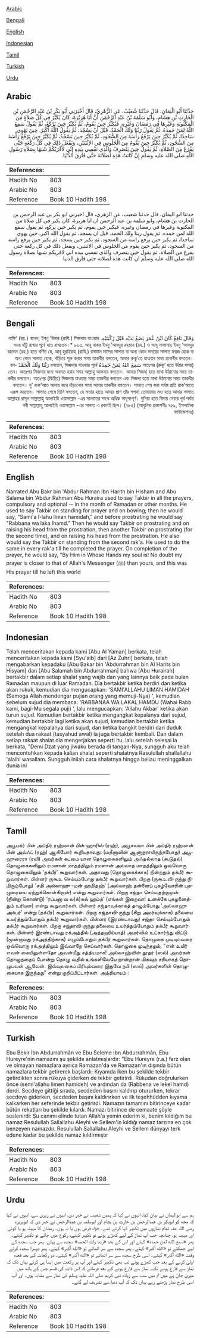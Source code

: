 [Arabic](#arabic)

[Bengali](#bengali)

[English](#english)

[Indonesian](#indonesian)

[Tamil](#tamil)

[Turkish](#turkish)

[Urdu](#urdu)

## Arabic


<div dir="rtl" lang="ar" style={{fontSize:'larger',backgroundColor:'#f8f9fa',padding:20}}>
حَدَّثَنَا أَبُو الْيَمَانِ، قَالَ حَدَّثَنَا شُعَيْبٌ، عَنِ الزُّهْرِيِّ، قَالَ أَخْبَرَنِي أَبُو بَكْرِ بْنُ عَبْدِ الرَّحْمَنِ بْنِ الْحَارِثِ بْنِ هِشَامٍ، وَأَبُو سَلَمَةَ بْنُ عَبْدِ الرَّحْمَنِ أَنَّ أَبَا هُرَيْرَةَ، كَانَ يُكَبِّرُ فِي كُلِّ صَلاَةٍ مِنَ الْمَكْتُوبَةِ وَغَيْرِهَا فِي رَمَضَانَ وَغَيْرِهِ، فَيُكَبِّرُ حِينَ يَقُومُ، ثُمَّ يُكَبِّرُ حِينَ يَرْكَعُ، ثُمَّ يَقُولُ سَمِعَ اللَّهُ لِمَنْ حَمِدَهُ‏.‏ ثُمَّ يَقُولُ رَبَّنَا وَلَكَ الْحَمْدُ‏.‏ قَبْلَ أَنْ يَسْجُدَ، ثُمَّ يَقُولُ اللَّهُ أَكْبَرُ‏.‏ حِينَ يَهْوِي سَاجِدًا، ثُمَّ يُكَبِّرُ حِينَ يَرْفَعُ رَأْسَهُ مِنَ السُّجُودِ، ثُمَّ يُكَبِّرُ حِينَ يَسْجُدُ، ثُمَّ يُكَبِّرُ حِينَ يَرْفَعُ رَأْسَهُ مِنَ السُّجُودِ، ثُمَّ يُكَبِّرُ حِينَ يَقُومُ مِنَ الْجُلُوسِ فِي الاِثْنَتَيْنِ، وَيَفْعَلُ ذَلِكَ فِي كُلِّ رَكْعَةٍ حَتَّى يَفْرُغَ مِنَ الصَّلاَةِ، ثُمَّ يَقُولُ حِينَ يَنْصَرِفُ وَالَّذِي نَفْسِي بِيَدِهِ إِنِّي لأَقْرَبُكُمْ شَبَهًا بِصَلاَةِ رَسُولِ اللَّهِ صلى الله عليه وسلم إِنْ كَانَتْ هَذِهِ لَصَلاَتَهُ حَتَّى فَارَقَ الدُّنْيَا‏.‏
</div>
<div style={{backgroundColor:'#f8f9fa',padding:20, marginBottom: 10}}><table> <thead> <tr> <th>References:</th> <th></th> </tr> </thead> <tbody><tr><td>Hadith No</td><td>803</td></tr><tr><td>Arabic No</td><td>803</td></tr><tr><td>Reference</td><td>Book 10 Hadith 198</td></tr></tbody></table></div>


<div dir="rtl" lang="ar" style={{fontSize:'larger',backgroundColor:'#f8f9fa',padding:20}}>
حدثنا ابو اليمان، قال حدثنا شعيب، عن الزهري، قال اخبرني ابو بكر بن عبد الرحمن بن الحارث بن هشام، وابو سلمة بن عبد الرحمن ان ابا هريرة، كان يكبر في كل صلاة من المكتوبة وغيرها في رمضان وغيره، فيكبر حين يقوم، ثم يكبر حين يركع، ثم يقول سمع الله لمن حمده. ثم يقول ربنا ولك الحمد. قبل ان يسجد، ثم يقول الله اكبر. حين يهوي ساجدا، ثم يكبر حين يرفع راسه من السجود، ثم يكبر حين يسجد، ثم يكبر حين يرفع راسه من السجود، ثم يكبر حين يقوم من الجلوس في الاثنتين، ويفعل ذلك في كل ركعة حتى يفرغ من الصلاة، ثم يقول حين ينصرف والذي نفسي بيده اني لاقربكم شبها بصلاة رسول الله صلى الله عليه وسلم ان كانت هذه لصلاته حتى فارق الدنيا
</div>
<div style={{backgroundColor:'#f8f9fa',padding:20, marginBottom: 10}}><table> <thead> <tr> <th>References:</th> <th></th> </tr> </thead> <tbody><tr><td>Hadith No</td><td>803</td></tr><tr><td>Arabic No</td><td>803</td></tr><tr><td>Reference</td><td>Book 10 Hadith 198</td></tr></tbody></table></div>

## Bengali


<div dir="rtl" lang="bn" style={{fontSize:'larger',backgroundColor:'#f8f9fa',padding:20}}>
وَقَالَ نَافِعٌ كَانَ ابْنُ عُمَرَ يَضَعُ يَدَيْهِ قَبْلَ رُكْبَتَيْهِ. নাফি‘ (রহ.) বলেন, ইবনু ‘উমার (রাযি.) সিজদায় যাওয়ার সময় হাঁটু রাখার পূর্বে হাত রাখতেন।* ৮০৩. আবূ বাকর ইবনু ‘আবদুর রহমান (রহ.) ও আবূ সালামাহ ইবনু ‘আবদুর রহমান (রহ.) হতে বর্ণিত যে, আবূ হুরাইরাহ্ (রাযি.) রমাযান মাসের সালাত বা অন্য কোন সময়ের সালাত ফরজ হোক বা অন্য কোন সালাত হোক, দাঁড়িয়ে শুরু করার সময় তাকবীর বলতেন, আবার রুকূ‘তে যাওয়ার সময় তাকবীর বলতেন। অতঃপর (রুকূ‘ হতে উঠার সময়) سَمِعَ اللهُ لِمَنْ حَمِدَهُ বলতেন, সিজদা্য় যাওয়ার পূর্বে رَبَّنَا وَلَكَ الْحَمْدُ বলতেন। অতঃপর সিজদার জন্য অবনত হবার সময় আল্লাহু আকবার বলতেন। আবার সিজদা্ হতে মাথা উঠানোর সময় তাকবীর বলতেন। অতঃপর (দ্বিতীয়) সিজদায় যাওয়ার সময় তাকবীর বলতেন এবং সিজদা্ হতে মাথা উঠানোর সময় তাকবীর বলতেন। দু’ রাক‘আত আদায় করে দাঁড়ানোর সময় আবার তাকবীর বলতেন। সালাত শেষ করা পর্যন্ত প্রতি রাক‘আতে এরূপ করতেন। সালাত শেষে তিনি বলতেন, যে সত্তার হাতে আমার প্রাণ তাঁর শপথ! তোমাদের মধ্য হতে আমার সালাত আল্লাহর রাসূল সাল্লাল্লাহু আলাইহি ওয়াসাল্লাম -এর সালাতের সাথে অধিক সাদৃশ্যপূর্ণ। দুনিয়া হতে বিদায় নেয়ার পূর্ব পর্যন্ত নবী সাল্লাল্লাহু আলাইহি ওয়াসাল্লাম -এর সালাত এ রকমই ছিল। (৭৮৫) (আধুনিক প্রকাশনীঃ ৭৫৯, ইসলামিক ফাউন্ডেশনঃ)
</div>
<div style={{backgroundColor:'#f8f9fa',padding:20, marginBottom: 10}}><table> <thead> <tr> <th>References:</th> <th></th> </tr> </thead> <tbody><tr><td>Hadith No</td><td>803</td></tr><tr><td>Arabic No</td><td>803</td></tr><tr><td>Reference</td><td>Book 10 Hadith 198</td></tr></tbody></table></div>

## English


<div dir="ltr" lang="en" style={{fontSize:'larger',backgroundColor:'#f8f9fa',padding:20}}>
Narrated Abu Bakr bin 'Abdur Rahman Ibn Harith bin Hisham and Abu Salama bin 'Abdur Rahman:Abu Huraira used to say Takbir in all the prayers, compulsory and optional -- in the month of Ramadan or other months. He used to say Takbir on standing for prayer and on bowing; then he would say, "Sami'a l-lahu liman hamidah," and before prostrating he would say "Rabbana wa laka lhamd." Then he would say Takbir on prostrating and on raising his head from the prostration, then another Takbir on prostrating (for the second time), and on raising his head from the prostration. He also would say the Takbir on standing from the second rak'a. He used to do the same in every rak'a till he completed the prayer. On completion of the prayer, he would say, "By Him in Whose Hands my soul is! No doubt my prayer is closer to that of Allah's Messenger (ﷺ) than yours, and this was His prayer till he left this world
</div>
<div style={{backgroundColor:'#f8f9fa',padding:20, marginBottom: 10}}><table> <thead> <tr> <th>References:</th> <th></th> </tr> </thead> <tbody><tr><td>Hadith No</td><td>803</td></tr><tr><td>Arabic No</td><td>803</td></tr><tr><td>Reference</td><td>Book 10 Hadith 198</td></tr></tbody></table></div>

## Indonesian


<div dir="ltr" lang="id" style={{fontSize:'larger',backgroundColor:'#f8f9fa',padding:20}}>
Telah menceritakan kepada kami [Abu Al Yaman] berkata, telah menceritakan kepada kami [Syu'aib] dari [Az Zuhri] berkata, telah mengabarkan kepadaku [Abu Bakar bin 'Abdurrahman bin Al Harits bin Hisyam] dan [Abu Salamah bin Abdurrahman] bahwa [Abu Hurairah] bertakbir dalam setiap shalat yang wajib dan yang lainnya baik pada bulan Ramadan maupun di luar Ramadan. Dia bertakbir ketika berdiri dan ketika akan rukuk, kemudian dia mengucapkan: 'SAMI'ALLAHU LIMAN HAMIDAH (Semoga Allah mendengar pujian orang yang memuji-Nya) ', kemudian sebelum sujud dia membaca: 'RABBANAA WA LAKAL HAMDU (Wahai Rabb kami, bagi-Mu segala puji) ', lalu mengucapkan: 'Allahu Akbar' ketika akan turun sujud. Kemudian bertakbir ketika mengangkat kepalanya dari sujud, kemudian bertakbir lagi ketika akan sujud, kemudian bertakbir ketika mengangkat kepalanya dari sujud, dan ketika bangkit berdiri dari duduk setelah dua rakaat (tasyahud awal) ia juga bertakbir kembali. Dan dalam setiap rakaat shalat dia mengerjakan seperti itu, lalu setelah selesai ia berkata, "Demi Dzat yang jiwaku berada di tangan-Nya, sungguh aku telah mencontohkan kepada kalian shalat seperti shalatnya Rasulullah shallallahu 'alaihi wasallam. Sungguh inilah cara shalatnya hingga beliau meninggalkan dunia ini
</div>
<div style={{backgroundColor:'#f8f9fa',padding:20, marginBottom: 10}}><table> <thead> <tr> <th>References:</th> <th></th> </tr> </thead> <tbody><tr><td>Hadith No</td><td>803</td></tr><tr><td>Arabic No</td><td>803</td></tr><tr><td>Reference</td><td>Book 10 Hadith 198</td></tr></tbody></table></div>

## Tamil


<div dir="ltr" lang="ta" style={{fontSize:'larger',backgroundColor:'#f8f9fa',padding:20}}>
அபூபக்ர் பின் அப்திர் ரஹ்மான் பின் ஹாரிஸ் (ரஹ்), அபூசலமா பின் அப்திர் ரஹ்மான் பின் அவ்ஃப் (ரஹ்) ஆகியோர் கூறியதாவது: (மதீனாவின் ஆளுநராயிருந்தபோது) அபூஹுரைரா (ரலி) அவர்கள் கடமை யான தொழுகைகளிலும் அஃதல்லாத (கூடுதல்) தொழுகைகளிலும் ரமளான் மாதத்திலும் ரமளான் அல்லாத மாதத்திலும் ஒவ்வொரு தொழுகையிலும் ‘தக்பீர்’ கூறுவார்கள். அதாவது (தொழுகைக்காக) நின்றதும் தக்பீர் கூறுவார்கள். பின்னர் ருகூஉ செய்யும்போது தக்பீர் கூறுவார்கள். பிறகு (ருகூஉவி-ருந்து நிமிரும்போது) ‘சமி அல்லாஹு -மன் ஹமிதஹ்’ (அல்லாஹ் தன்னைப் புகழ்வோரின் புகழுரையை ஏற்றுக்கொள்கிறான்) என்று கூறுவார்கள். பிறகு சஜ்தா செய்வதற்குமுன் (நின்று கொண்டு) ‘ரப்பனா வ ல(க்)கல் ஹம்த்’ (எங்கள் இறைவா! உனக்கே புகழனைத்தும் உரியன) என்று கூறுவார்கள். பின்னர் சஜ்தாவுக்காகத் தாழும்போது ‘அல்லாஹு அக்பர்’ என்று (தக்பீர்) கூறுவார்கள். பிறகு சஜ்தாவி-ருந்து (சிறு அமர்வுக்காக) தலையை உயர்த்தும்போதும் தக்பீர் கூறுவார்கள். பின்னர் (இரண்டாவது) சஜ்தா செய்யும்போதும் தக்பீர் கூறுவார்கள். பிறகு சஜ்தாவி-ருந்து தலையை உயர்த்தும்போதும் தக்பீர் கூறுவார்கள். பின்னர் இரண்டாவது ரக்அத்தில் (அத்தஹிய்யாத்) அமர்வில் உட்கார்ந்து விட்டு (மூன்றாவது ரக்அத்திற்காக) எழும்போதும் தக்பீர் கூறுவார்கள். தொழுகை முடியும்வரை ஒவ்வொரு ரக்அத்திலும் இவ்வாறே செய்வார்கள். தொழுகை முடிந்ததும், “என் உயிர் எவன் கையிலுள்ளதோ அவன்மீது சத்தியமாக! அல்லாஹ்வின் தூதர் (ஸல்) அவர்கள் தொழுததைப் போன்று தொழு வதில் உங்களிலேயே நான்தான் மிகவும் சரியாகத் தொழுபவன் ஆவேன். இவ்வுலகைப் பிரியும்வரை இதுவே நபி (ஸல்) அவர்களின் தொழுகையாக இருந்தது” என்று குறிப்பிட்டார்கள். அத்தியாயம் :
</div>
<div style={{backgroundColor:'#f8f9fa',padding:20, marginBottom: 10}}><table> <thead> <tr> <th>References:</th> <th></th> </tr> </thead> <tbody><tr><td>Hadith No</td><td>803</td></tr><tr><td>Arabic No</td><td>803</td></tr><tr><td>Reference</td><td>Book 10 Hadith 198</td></tr></tbody></table></div>

## Turkish


<div dir="ltr" lang="tr" style={{fontSize:'larger',backgroundColor:'#f8f9fa',padding:20}}>
Ebu Bekir İbn Abdurrahmân ve Ebu Seleme İbn Abdurrahmân, Ebu Hureyre'nin namazını şu şekilde anlatmışlardır: "Ebu Hureyre (r.a.) farz olan ve olmayan namazlara ayrıca Ramazan'da ve Ramazan'ın dışında bütün namazlara tekbir getirerek başlardı; Kıyamda iken bu şekilde tekbir getirdikten sonra rükuya giderken de tekbir getirirdi. Rükudan doğrulurken önce (semi'allahu limen hamideh) ve ardından da (Rabbena ve lekel hamd) derdi. Secdeye gittiği sırada, secdeden başını kaldırıp otururken, tekrar secdeye giderken, secdeden başını kaldırırken ve ilk teşehhüdden kıyama kalkarken her seferinde tekbir getirirdi. Namazın tamamını bitirinceye kadar bütün rekatları bu şekilde kılardı. Namazı bitirince de cemaate şöyle seslenirdi: Şu canımı elinde tutan Allah'a yemin ederim ki, benim kıldığım bu namaz Resulullah Sallallahu Aleyhi ve Sellem'in kıldığı namaz tarzına en çok benzeyen namazdır. Resulullah Sallallahu Aleyhi ve Sellem dünyayı terk edene kadar bu şekilde namaz kıldirmıştır
</div>
<div style={{backgroundColor:'#f8f9fa',padding:20, marginBottom: 10}}><table> <thead> <tr> <th>References:</th> <th></th> </tr> </thead> <tbody><tr><td>Hadith No</td><td>803</td></tr><tr><td>Arabic No</td><td>803</td></tr><tr><td>Reference</td><td>Book 10 Hadith 198</td></tr></tbody></table></div>

## Urdu


<div dir="rtl" lang="ur" style={{fontSize:'larger',backgroundColor:'#f8f9fa',padding:20}}>
ہم سے ابوالیمان نے بیان کیا، انہوں نے کہا کہ ہمیں شعیب نے خبر دی، انہوں نے زہری سے، انہوں نے کہا کہ مجھ کو ابوبکر بن عبدالرحمٰن بن حارث بن ہشام اور ابوسلمہ بن عبدالرحمٰن نے خبر دی کہ ابوہریرہ رضی اللہ عنہ تمام نمازوں میں تکبیر کہا کرتے تھے۔ خواہ فرض ہوں یا نہ ہوں۔ رمضان کا مہینہ ہو یا کوئی اور مہینہ ہو، چنانچہ جب آپ نماز کے لیے کھڑے ہوتے تو تکبیر کہتے، رکوع میں جاتے تو تکبیر کہتے۔ پھر «سمع الله لمن حمده‏» کہتے اور اس کے بعد «ربنا ولك الحمد‏» سجدہ سے پہلے، پھر جب سجدہ کے لیے جھکتے تو «الله أكبر‏» کہتے۔ پھر سجدہ سے سر اٹھاتے تو «الله أكبر‏» کہتے۔ پھر دوسرا سجدہ کرتے وقت «الله أكبر‏» کہتے۔ اسی طرح سجدہ سے سر اٹھاتے تو «الله أكبر‏» کہتے۔ دو رکعات کے بعد قعدہ اولیٰ کرنے کے بعد جب کھڑے ہوتے تب بھی تکبیر کہتے اور آپ ہر رکعت میں ایسا ہی کرتے یہاں تک کہ نماز سے فارغ ہونے تک۔ نماز سے فارغ ہونے کے بعد فرماتے کہ اس ذات کی قسم جس کے ہاتھ میں میری جان ہے میں تم میں سب سے زیادہ نبی کریم صلی اللہ علیہ وسلم کی نماز سے مشابہ ہوں۔ اور آپ اسی طرح نماز پڑھتے رہے یہاں تک کہ آپ دنیا سے تشریف لے گئے۔
</div>
<div style={{backgroundColor:'#f8f9fa',padding:20, marginBottom: 10}}><table> <thead> <tr> <th>References:</th> <th></th> </tr> </thead> <tbody><tr><td>Hadith No</td><td>803</td></tr><tr><td>Arabic No</td><td>803</td></tr><tr><td>Reference</td><td>Book 10 Hadith 198</td></tr></tbody></table></div>